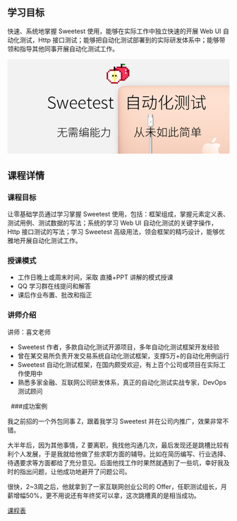 ## 学习目标

快速、系统地掌握 Sweetest 使用，能够在实际工作中独立快速的开展 Web UI 自动化测试，Http 接口测试；能够把自动化测试部署到的实际研发体系中；能够带领和指导其他同事开展自动化测试工作。

![introduction](../_snapshot/introduction.png)

## 课程详情

### 课程目标

让零基础学员通过学习掌握 Sweetest 使用，包括：框架组成，掌握元素定义表、测试用例、测试数据的写法；系统的学习 Web UI 自动化测试的关键字操作，Http 接口测试的写法；学习 Sweetest 高级用法，领会框架的精巧设计，能够优雅地开展自动化测试工作。

### 授课模式

- 工作日晚上或周末时间，采取 直播+PPT 讲解的模式授课
- QQ 学习群在线提问和解答
- 课后作业布置、批改和指正

### 讲师介绍

讲师：喜文老师
- Sweetest 作者，多款自动化测试开源项目，多年自动化测试框架开发经验
- 曾在某交易所负责开发交易系统自动化测试框架，支撑5万+的自动化用例运行
- Sweetest 自动化测试框架，在国内颇受欢迎，有上百个公司或项目在实际工作使用中
- 熟悉多家金融、互联网公司研发体系，真正的自动化测试实战专家，DevOps 测试顾问

 
###成功案例

我之前招的一个外包同事 Z，跟着我学习 Sweetest 并在公司内推广，效果非常不错。

大半年后，因为其他事情，Z 要离职，我找他沟通几次，最后发现还是跳槽比较有利个人发展，于是我就给他做了些求职方面的辅导。比如在简历编写、行业选择、待遇要求等方面都给了充分意见。后面他找工作时果然就遇到了一些坑，幸好我及时的指出问题，让他成功地避开了问题公司。

很快，2~3周之后，他就拿到了一家互联网创业公司的 Offer，任职测试组长，月薪增幅50%，更不用说还有年终奖可以拿，这次跳槽真的是相当成功。

[课程表](/ke/schedule)

